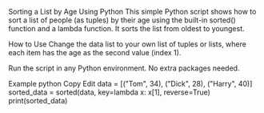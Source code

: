 Sorting a List by Age Using Python
This simple Python script shows how to sort a list of people (as tuples) by their age using the built-in sorted() function and a lambda function. It sorts the list from oldest to youngest.

How to Use
Change the data list to your own list of tuples or lists, where each item has the age as the second value (index 1).

Run the script in any Python environment. No extra packages needed.

Example
python
Copy
Edit
data = [("Tom", 34), ("Dick", 28), ("Harry", 40)]
sorted_data = sorted(data, key=lambda x: x[1], reverse=True)
print(sorted_data)

